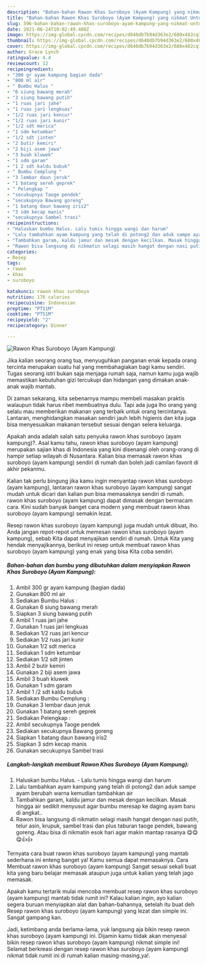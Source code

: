 ```yaml
---
description: "Bahan-bahan Rawon Khas Suroboyo (Ayam Kampung) yang nikmat Untuk Jualan"
title: "Bahan-bahan Rawon Khas Suroboyo (Ayam Kampung) yang nikmat Untuk Jualan"
slug: 596-bahan-bahan-rawon-khas-suroboyo-ayam-kampung-yang-nikmat-untuk-jualan
date: 2021-06-24T10:02:49.408Z
image: https://img-global.cpcdn.com/recipes/d640db7b94d363e2/680x482cq70/rawon-khas-suroboyo-ayam-kampung-foto-resep-utama.jpg
thumbnail: https://img-global.cpcdn.com/recipes/d640db7b94d363e2/680x482cq70/rawon-khas-suroboyo-ayam-kampung-foto-resep-utama.jpg
cover: https://img-global.cpcdn.com/recipes/d640db7b94d363e2/680x482cq70/rawon-khas-suroboyo-ayam-kampung-foto-resep-utama.jpg
author: Grace Lynch
ratingvalue: 4.4
reviewcount: 12
recipeingredient:
- "300 gr ayam kampung bagian dada"
- "800 ml air"
- " Bumbu Halus "
- "6 siung bawang merah"
- "3 siung bawang putih"
- "1 ruas jari jahe"
- "1 ruas jari lengkuas"
- "1/2 ruas jari kencur"
- "1/2 ruas jari kunir"
- "1/2 sdt merica"
- "1 sdm ketumbar"
- "1/2 sdt jinten"
- "2 butir kemiri"
- "2 biji asem jawa"
- "3 buah kluwek"
- "1 sdm garam"
- "1 2 sdt kaldu bubuk"
- " Bumbu Cemplung "
- "3 lembar daun jeruk"
- "1 batang sereh geprek"
- " Pelengkap "
- "secukupnya Taoge pendek"
- "secukupnya Bawang goreng"
- "1 batang daun bawang iris2"
- "3 sdm kecap manis"
- "secukupnya Sambel trasi"
recipeinstructions:
- "Haluskan bumbu Halus. Lalu tumis hingga wangi dan harum"
- "Lalu tambahkan ayam kampung yang telah di potong2 dan aduk sampe ayam berubah warna kemudian tambahkan air"
- "Tambahkan garam, kaldu jamur dan mesak dengan kecilkan. Masak hingga air sedikit menyusut agar bumbu meresap ke daging ayam baru di angkat.."
- "Rawon bisa langsung di nikmatin selagi masih hangat dengan nasi putih, telur asin, krupuk, sambel trasi dan plus taburan taoge pendek, bawang goreng. Atau bisa di nikmatin esok hari agar makin mantap rasanya 😋😋😋👍👍"
categories:
- Resep
tags:
- rawon
- khas
- suroboyo

katakunci: rawon khas suroboyo 
nutrition: 176 calories
recipecuisine: Indonesian
preptime: "PT11M"
cooktime: "PT51M"
recipeyield: "2"
recipecategory: Dinner

---
```



![Rawon Khas Suroboyo (Ayam Kampung)](https://img-global.cpcdn.com/recipes/d640db7b94d363e2/680x482cq70/rawon-khas-suroboyo-ayam-kampung-foto-resep-utama.jpg)

Jika kalian seorang orang tua, menyuguhkan panganan enak kepada orang tercinta merupakan suatu hal yang membahagiakan bagi kamu sendiri. Tugas seorang istri bukan saja menjaga rumah saja, namun kamu juga wajib memastikan kebutuhan gizi tercukupi dan hidangan yang dimakan anak-anak wajib mantab.

Di zaman  sekarang, kita sebenarnya mampu membeli masakan praktis walaupun tidak harus ribet membuatnya dulu. Tapi ada juga lho orang yang selalu mau memberikan makanan yang terbaik untuk orang tercintanya. Lantaran, menghidangkan masakan sendiri jauh lebih higienis dan kita juga bisa menyesuaikan makanan tersebut sesuai dengan selera keluarga. 



Apakah anda adalah salah satu penyuka rawon khas suroboyo (ayam kampung)?. Asal kamu tahu, rawon khas suroboyo (ayam kampung) merupakan sajian khas di Indonesia yang kini disenangi oleh orang-orang di hampir setiap wilayah di Nusantara. Kalian bisa memasak rawon khas suroboyo (ayam kampung) sendiri di rumah dan boleh jadi camilan favorit di akhir pekanmu.

Kalian tak perlu bingung jika kamu ingin menyantap rawon khas suroboyo (ayam kampung), lantaran rawon khas suroboyo (ayam kampung) sangat mudah untuk dicari dan kalian pun bisa memasaknya sendiri di rumah. rawon khas suroboyo (ayam kampung) dapat dimasak dengan bermacam cara. Kini sudah banyak banget cara modern yang membuat rawon khas suroboyo (ayam kampung) semakin lezat.

Resep rawon khas suroboyo (ayam kampung) juga mudah untuk dibuat, lho. Anda jangan repot-repot untuk memesan rawon khas suroboyo (ayam kampung), sebab Kita dapat menyajikan sendiri di rumah. Untuk Kita yang hendak menyajikannya, berikut ini resep untuk membuat rawon khas suroboyo (ayam kampung) yang enak yang bisa Kita coba sendiri.

<!--inarticleads1-->

##### Bahan-bahan dan bumbu yang dibutuhkan dalam menyiapkan Rawon Khas Suroboyo (Ayam Kampung):

1. Ambil 300 gr ayam kampung (bagian dada)
1. Gunakan 800 ml air
1. Sediakan  Bumbu Halus :
1. Gunakan 6 siung bawang merah
1. Siapkan 3 siung bawang putih
1. Ambil 1 ruas jari jahe
1. Gunakan 1 ruas jari lengkuas
1. Sediakan 1/2 ruas jari kencur
1. Sediakan 1/2 ruas jari kunir
1. Gunakan 1/2 sdt merica
1. Sediakan 1 sdm ketumbar
1. Sediakan 1/2 sdt jinten
1. Ambil 2 butir kemiri
1. Gunakan 2 biji asem jawa
1. Ambil 3 buah kluwek
1. Gunakan 1 sdm garam
1. Ambil 1 /2 sdt kaldu bubuk
1. Sediakan  Bumbu Cemplung :
1. Gunakan 3 lembar daun jeruk
1. Gunakan 1 batang sereh geprek
1. Sediakan  Pelengkap :
1. Ambil secukupnya Taoge pendek
1. Sediakan secukupnya Bawang goreng
1. Siapkan 1 batang daun bawang iris2
1. Siapkan 3 sdm kecap manis
1. Gunakan secukupnya Sambel trasi




<!--inarticleads2-->

##### Langkah-langkah membuat Rawon Khas Suroboyo (Ayam Kampung):

1. Haluskan bumbu Halus. - Lalu tumis hingga wangi dan harum
1. Lalu tambahkan ayam kampung yang telah di potong2 dan aduk sampe ayam berubah warna kemudian tambahkan air
1. Tambahkan garam, kaldu jamur dan mesak dengan kecilkan. Masak hingga air sedikit menyusut agar bumbu meresap ke daging ayam baru di angkat..
1. Rawon bisa langsung di nikmatin selagi masih hangat dengan nasi putih, telur asin, krupuk, sambel trasi dan plus taburan taoge pendek, bawang goreng. Atau bisa di nikmatin esok hari agar makin mantap rasanya 😋😋😋👍👍




Ternyata cara buat rawon khas suroboyo (ayam kampung) yang mantab sederhana ini enteng banget ya! Kamu semua dapat memasaknya. Cara Membuat rawon khas suroboyo (ayam kampung) Sangat sesuai sekali buat kita yang baru belajar memasak ataupun juga untuk kalian yang telah jago memasak.

Apakah kamu tertarik mulai mencoba membuat resep rawon khas suroboyo (ayam kampung) mantab tidak rumit ini? Kalau kalian ingin, ayo kalian segera buruan menyiapkan alat dan bahan-bahannya, setelah itu buat deh Resep rawon khas suroboyo (ayam kampung) yang lezat dan simple ini. Sangat gampang kan. 

Jadi, ketimbang anda berlama-lama, yuk langsung aja bikin resep rawon khas suroboyo (ayam kampung) ini. Dijamin kamu tiidak akan menyesal bikin resep rawon khas suroboyo (ayam kampung) nikmat simple ini! Selamat berkreasi dengan resep rawon khas suroboyo (ayam kampung) nikmat tidak rumit ini di rumah kalian masing-masing,ya!.

